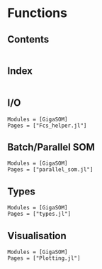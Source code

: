 # Functions

## Contents

```@contents
```

## Index

```@index
```

## I/O

```@autodocs
Modules = [GigaSOM]
Pages = ["Fcs_helper.jl"]
```

## Batch/Parallel SOM

```@autodocs
Modules = [GigaSOM]
Pages = ["parallel_som.jl"]
```

## Types

```@autodocs
Modules = [GigaSOM]
Pages = ["types.jl"]
```

## Visualisation

```@autodocs
Modules = [GigaSOM]
Pages = ["Plotting.jl"]
```
